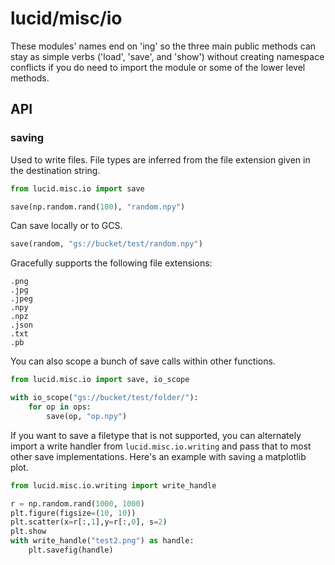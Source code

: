# lucid/misc/io

These modules' names end on 'ing' so the three main public methods can stay as
simple verbs ('load', 'save', and 'show') without creating namespace conflicts
if you do need to import the module or some of the lower level methods.

## API

### saving

Used to write files. File types are inferred from the file extension given in the destination string.

```python
from lucid.misc.io import save

save(np.random.rand(100), "random.npy")
```

Can save locally or to GCS.

```python
save(random, "gs://bucket/test/random.npy")
```

Gracefully supports the following file extensions: 

```
.png
.jpg
.jpeg
.npy
.npz
.json
.txt
.pb
```

You can also scope a bunch of save calls within other functions.

```python
from lucid.misc.io import save, io_scope

with io_scope("gs://bucket/test/folder/"):
    for op in ops:
        save(op, "op.npy")
```

If you want to save a filetype that is not supported, you can alternately import a write handler from `lucid.misc.io.writing` and pass that to most other save implementations. Here's an example with saving a matplotlib plot.

```python
from lucid.misc.io.writing import write_handle

r = np.random.rand(1000, 1000)
plt.figure(figsize=(10, 10))
plt.scatter(x=r[:,1],y=r[:,0], s=2)
plt.show
with write_handle("test2.png") as handle:
    plt.savefig(handle)

```
